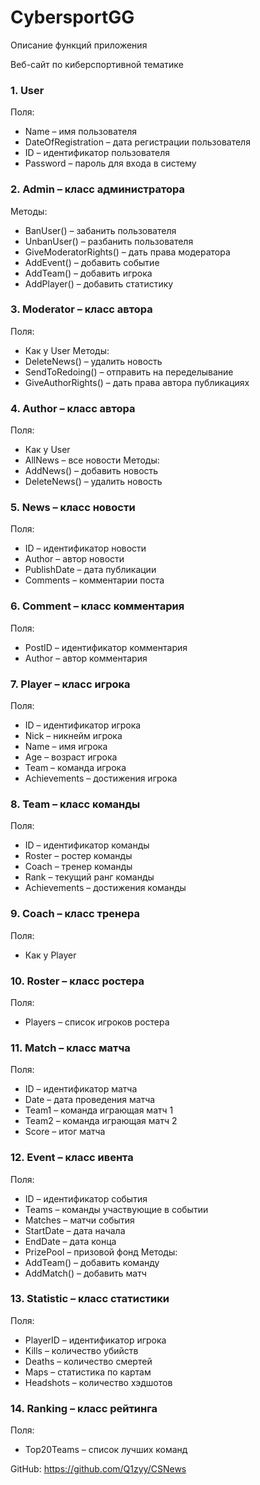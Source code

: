 # CybersportGG

Описание функций приложения

Веб-сайт по киберспортивной тематике

### 1. User
Поля:
- Name – имя пользователя
- DateOfRegistration – дата регистрации пользователя
- ID –  идентификатор пользователя
- Password – пароль для входа в систему

### 2. Admin – класс администратора
Методы:
- BanUser() – забанить пользователя
- UnbanUser() – разбанить пользователя
- GiveModeratorRights() – дать права модератора
- AddEvent() – добавить событие
- AddTeam() – добавить игрока
- AddPlayer() – добавить статистику

### 3. Moderator – класс автора
Поля:
- Как у User
Методы:
- DeleteNews() – удалить новость
- SendToRedoing() – отправить на переделывание
- GiveAuthorRights() – дать права автора
публикациях

### 4. Author – класс автора
Поля:
- Как у User
- AllNews – все новости 
Методы:
- AddNews() – добавить новость
- DeleteNews() – удалить новость

### 5. News – класс новости
Поля:
- ID –  идентификатор новости
- Author – автор новости
- PublishDate – дата публикации
- Comments – комментарии поста

### 6. Comment – класс комментария
Поля:
- PostID – идентификатор комментария
- Author – автор комментария

### 7. Player – класс игрока
Поля:
- ID – идентификатор игрока
- Nick – никнейм игрока
- Name – имя игрока
- Age – возраст игрока
- Team – команда игрока
- Achievements – достижения игрока 

### 8. Team – класс команды
Поля:
- ID – идентификатор команды
- Roster – ростер команды
- Coach – тренер команды
- Rank – текущий ранг команды
- Achievements – достижения команды
 
### 9.  Coach – класс тренера
Поля:
- Как у Player

### 10. Roster – класс ростера
Поля:
- Players – список игроков ростера

### 11. Match – класс матча
Поля:
- ID – идентификатор матча
- Date – дата проведения матча
- Team1 – команда играющая матч 1
- Team2 – команда играющая матч 2
- Score – итог матча
 
### 12. Event – класс ивента
Поля:
- ID – идентификатор события
- Teams – команды участвующие в событии
- Matches – матчи события
- StartDate – дата начала
- EndDate – дата конца
- PrizePool – призовой фонд
Методы:
- AddTeam() – добавить команду
- AddMatch() – добавить матч
 
### 13. Statistic – класс статистики
Поля:
- PlayerID – идентификатор игрока
- Kills – количество убийств
- Deaths – количество смертей
- Maps – статистика по картам
- Headshots – количество хэдшотов
 
### 14. Ranking – класс рейтинга
Поля:
- Top20Teams – список лучших команд


GitHub: https://github.com/Q1zyy/CSNews
